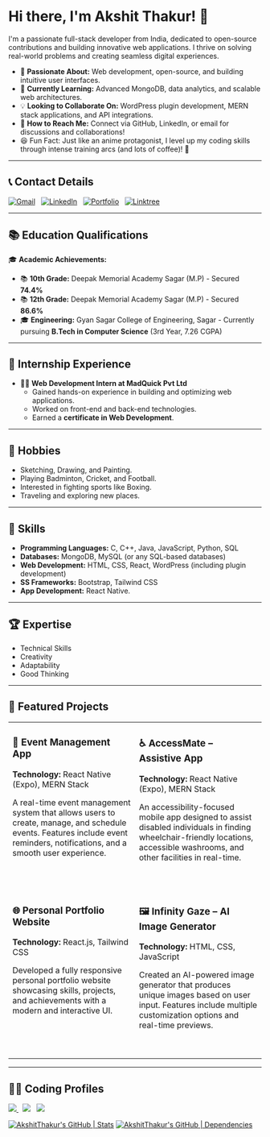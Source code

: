 # Hi there, I'm Akshit Thakur! 👋

I'm a passionate full-stack developer from India, dedicated to open-source contributions and building innovative web applications. I thrive on solving real-world problems and creating seamless digital experiences.

- 🚀 **Passionate About:** Web development, open-source, and building intuitive user interfaces.
- 🌱 **Currently Learning:** Advanced MongoDB, data analytics, and scalable web architectures.
- 💡 **Looking to Collaborate On:** WordPress plugin development, MERN stack applications, and API integrations.
- 💌 **How to Reach Me:** Connect via GitHub, LinkedIn, or email for discussions and collaborations!
- 😆 Fun Fact: Just like an anime protagonist, I level up my coding skills through intense training arcs (and lots of coffee)! 🚀

---

## 📞 Contact Details

<a href="mailto:akshitthakur371@gmail.com"><img alt="Gmail" src="https://img.shields.io/badge/Gmail-D14836?style=for-the-badge&logo=gmail&logoColor=white" /></a> &nbsp;
<a href="https://www.linkedin.com/in/akshit-thakur-578389359/"><img alt="LinkedIn" src="https://img.shields.io/badge/LinkedIn-0077B5?style=for-the-badge&logo=linkedin&logoColor=white"/></a> &nbsp;
<a href="https://portfolio-jsbt.onrender.com/"><img alt="Portfolio" src="https://img.shields.io/badge/portfolio-000000?style=for-the-badge&logo=About.me&logoColor=white"/></a> &nbsp;
<a href="https://linktr.ee/akshit_thakur"><img alt="Linktree" src="https://img.shields.io/badge/linktree-39E09B?style=for-the-badge&logo=linktree&logoColor=white"/></a> &nbsp;


---

## 📚 Education Qualifications

🎓 **Academic Achievements:**
- 📚 **10th Grade:** Deepak Memorial Academy Sagar (M.P) - Secured **74.4%**
- 📚 **12th Grade:** Deepak Memorial Academy Sagar (M.P) - Secured **86.6%**
- 🎓 **Engineering:** Gyan Sagar College of Engineering, Sagar - Currently pursuing **B.Tech in Computer Science** (3rd Year, 7.26 CGPA)

---

## 💼 Internship Experience

- 👨‍💻 **Web Development Intern at MadQuick Pvt Ltd**
  - Gained hands-on experience in building and optimizing web applications.
  - Worked on front-end and back-end technologies.
  - Earned a **certificate in Web Development**.

---

## 🎨 Hobbies

- Sketching, Drawing, and Painting.
- Playing Badminton, Cricket, and Football.
- Interested in fighting sports like Boxing.
- Traveling and exploring new places.

---

## 💪 Skills

- **Programming Languages:** C, C++, Java, JavaScript, Python, SQL
- **Databases:** MongoDB, MySQL (or any SQL-based databases)
- **Web Development:** HTML, CSS, React, WordPress (including plugin development)
- **SS Frameworks:** Bootstrap, Tailwind CSS
- **App Development:** React Native.

---

## 🏆 Expertise

- Technical Skills
- Creativity
- Adaptability
- Good Thinking

---
## 🚀 Featured Projects

<table width="100%" cellspacing="0" cellpadding="10" border="0">
  <tr>
    <td width="50%" valign="top" style="padding-bottom: 40px;">
      <h3>🎫 Event Management App</h3>
      <p><strong>Technology:</strong> React Native (Expo), MERN Stack</p>
      <p>A real-time event management system that allows users to create, manage, and schedule events. Features include event reminders, notifications, and a smooth user experience.</p>
    </td>
    <td width="50%" valign="top" style="padding-bottom: 40px;">
      <h3>♿ AccessMate – Assistive App</h3>
      <p><strong>Technology:</strong> React Native (Expo), MERN Stack</p>
      <p>An accessibility-focused mobile app designed to assist disabled individuals in finding wheelchair-friendly locations, accessible washrooms, and other facilities in real-time.</p>
    </td>
  </tr>
  <tr>
    <td width="50%" valign="top" style="padding-bottom: 40px;">
      <h3>🌐 Personal Portfolio Website</h3>
      <p><strong>Technology:</strong> React.js, Tailwind CSS</p>
      <p>Developed a fully responsive personal portfolio website showcasing skills, projects, and achievements with a modern and interactive UI.</p>
    </td>
    <td width="50%" valign="top" style="padding-bottom: 40px;">
      <h3>🖼️ Infinity Gaze – AI Image Generator</h3>
      <p><strong>Technology:</strong> HTML, CSS, JavaScript</p>
      <p>Created an AI-powered image generator that produces unique images based on user input. Features include multiple customization options and real-time previews.</p>
    </td>
  </tr>
</table>

---

## 👨‍💻 Coding Profiles

<a href="https://www.prepinsta.com/profile/akshitthakur371">
  <img src="https://img.shields.io/badge/-PrepInsta-2EC866?style=for-the-badge&logo=PrepInsta&logoColor=white"/>
</a> &nbsp;
<a href="https://www.geeksforgeeks.org/user/akshitthakur371/"><img src="https://img.shields.io/badge/GeeksforGeeks-298D46?style=for-the-badge&logo=geeksforgeeks&logoColor=white"/></a> &nbsp;
<a href="https://www.codechef.com/users/akshit_thakur"><img src="https://img.shields.io/badge/Codechef-%23B92B27.svg?&style=for-the-badge&logo=Codechef&logoColor=white"/></a> &nbsp;

[![AkshitThakur's GitHub | Stats](https://stats.quine.sh/akshitthakur/github?theme=dark)](https://quine.sh?utm_source=widgets&utm_campaign=akshitthakur)
[![AkshitThakur's GitHub | Dependencies](https://stats.quine.sh/akshitthakur/dependencies?theme=dark)](https://quine.sh?utm_source=widgets&utm_campaign=akshitthakur)

<!---
AkshitThakur/AkshitThakur is a ✨ special ✨ repository because its README.md (this file) appears on your GitHub profile.
You can click the Preview link to take a look at your changes.
--->
